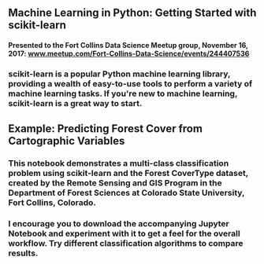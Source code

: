 ## Machine Learning in Python: Getting Started with scikit-learn  

#### Presented to the Fort Collins Data Science Meetup group, November 16, 2017:  www.meetup.com/Fort-Collins-Data-Science/events/244407536  

### scikit-learn is a popular Python machine learning library, providing a wealth of easy-to-use tools to perform a variety of machine learning tasks. If you're new to machine learning, scikit-learn is a great way to start.  

## Example: Predicting Forest Cover from Cartographic Variables  

### This notebook demonstrates a multi-class classification problem using scikit-learn and the Forest CoverType dataset, created by the Remote Sensing and GIS Program in the Department of Forest Sciences at Colorado State University, Fort Collins, Colorado.  

### I encourage you to download the accompanying Jupyter Notebook and experiment with it to get a feel for the overall workflow.  Try different classification algorithms to compare results.  
